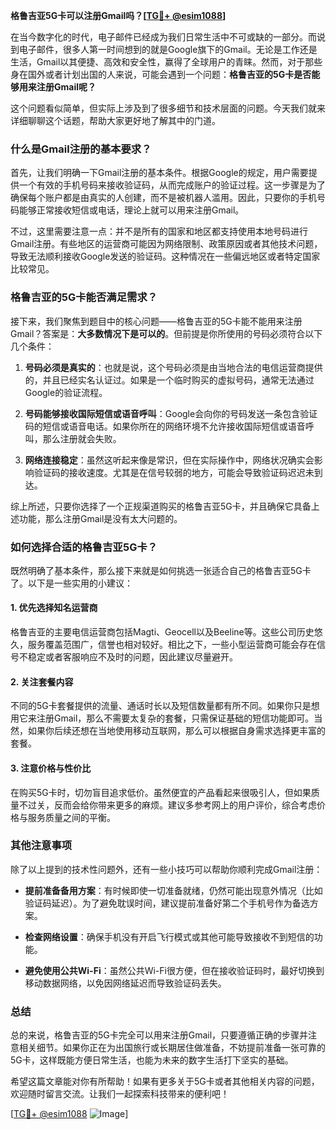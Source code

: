 **格鲁吉亚5G卡可以注册Gmail吗？[[TG💪+ @esim1088](https://t.me/s/esim1088)]**

在当今数字化的时代，电子邮件已经成为我们日常生活中不可或缺的一部分。而说到电子邮件，很多人第一时间想到的就是Google旗下的Gmail。无论是工作还是生活，Gmail以其便捷、高效和安全性，赢得了全球用户的青睐。然而，对于那些身在国外或者计划出国的人来说，可能会遇到一个问题：**格鲁吉亚的5G卡是否能够用来注册Gmail呢？**

这个问题看似简单，但实际上涉及到了很多细节和技术层面的问题。今天我们就来详细聊聊这个话题，帮助大家更好地了解其中的门道。

### **什么是Gmail注册的基本要求？**

首先，让我们明确一下Gmail注册的基本条件。根据Google的规定，用户需要提供一个有效的手机号码来接收验证码，从而完成账户的验证过程。这一步骤是为了确保每个账户都是由真实的人创建，而不是被机器人滥用。因此，只要你的手机号码能够正常接收短信或电话，理论上就可以用来注册Gmail。

不过，这里需要注意一点：并不是所有的国家和地区都支持使用本地号码进行Gmail注册。有些地区的运营商可能因为网络限制、政策原因或者其他技术问题，导致无法顺利接收Google发送的验证码。这种情况在一些偏远地区或者特定国家比较常见。

### **格鲁吉亚的5G卡能否满足需求？**

接下来，我们聚焦到题目中的核心问题——格鲁吉亚的5G卡能不能用来注册Gmail？答案是：**大多数情况下是可以的**。但前提是你所使用的号码必须符合以下几个条件：

1. **号码必须是真实的**：也就是说，这个号码必须是由当地合法的电信运营商提供的，并且已经实名认证过。如果是一个临时购买的虚拟号码，通常无法通过Google的验证流程。
   
2. **号码能够接收国际短信或语音呼叫**：Google会向你的号码发送一条包含验证码的短信或语音电话。如果你所在的网络环境不允许接收国际短信或语音呼叫，那么注册就会失败。

3. **网络连接稳定**：虽然这听起来像是常识，但在实际操作中，网络状况确实会影响验证码的接收速度。尤其是在信号较弱的地方，可能会导致验证码迟迟未到达。

综上所述，只要你选择了一个正规渠道购买的格鲁吉亚5G卡，并且确保它具备上述功能，那么注册Gmail是没有太大问题的。

### **如何选择合适的格鲁吉亚5G卡？**

既然明确了基本条件，那么接下来就是如何挑选一张适合自己的格鲁吉亚5G卡了。以下是一些实用的小建议：

#### **1. 优先选择知名运营商**
格鲁吉亚的主要电信运营商包括Magti、Geocell以及Beeline等。这些公司历史悠久，服务覆盖范围广，信誉也相对较好。相比之下，一些小型运营商可能会存在信号不稳定或者客服响应不及时的问题，因此建议尽量避开。

#### **2. 关注套餐内容**
不同的5G卡套餐提供的流量、通话时长以及短信数量都有所不同。如果你只是想用它来注册Gmail，那么不需要太复杂的套餐，只需保证基础的短信功能即可。当然，如果你后续还想在当地使用移动互联网，那么可以根据自身需求选择更丰富的套餐。

#### **3. 注意价格与性价比**
在购买5G卡时，切勿盲目追求低价。虽然便宜的产品看起来很吸引人，但如果质量不过关，反而会给你带来更多的麻烦。建议多参考网上的用户评价，综合考虑价格与服务质量之间的平衡。

### **其他注意事项**

除了以上提到的技术性问题外，还有一些小技巧可以帮助你顺利完成Gmail注册：

- **提前准备备用方案**：有时候即使一切准备就绪，仍然可能出现意外情况（比如验证码延迟）。为了避免耽误时间，建议提前准备好第二个手机号作为备选方案。
  
- **检查网络设置**：确保手机没有开启飞行模式或其他可能导致接收不到短信的功能。

- **避免使用公共Wi-Fi**：虽然公共Wi-Fi很方便，但在接收验证码时，最好切换到移动数据网络，以免因网络延迟而导致验证码丢失。

### **总结**

总的来说，格鲁吉亚的5G卡完全可以用来注册Gmail，只要遵循正确的步骤并注意相关细节。如果你正在为出国旅行或长期居住做准备，不妨提前准备一张可靠的5G卡，这样既能方便日常生活，也能为未来的数字生活打下坚实的基础。

希望这篇文章能对你有所帮助！如果有更多关于5G卡或者其他相关内容的问题，欢迎随时留言交流。让我们一起探索科技带来的便利吧！

[[TG💪+ @esim1088](https://t.me/s/esim1088) ![Image](https://i.postimg.cc/4NQfJmqS/Snipaste-2025-05-13-00-14-12.png)]